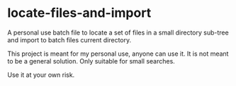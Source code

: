 # locate-files-and-import
A personal use batch file to locate a set of files in a small directory sub-tree and import to batch files current directory.

This project is meant for my personal use, anyone can use it. It is not meant to be a general solution.
Only suitable for small searches.

Use it at your own risk.

